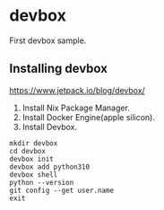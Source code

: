 # devbox
First devbox sample.

## Installing devbox
https://www.jetpack.io/blog/devbox/

1. Install Nix Package Manager.
2. Install Docker Engine(apple silicon).
3. Install Devbox.

```
mkdir devbox
cd devbox
devbox init
devbox add python310
devbox shell
python --version
git config --get user.name
exit
```
